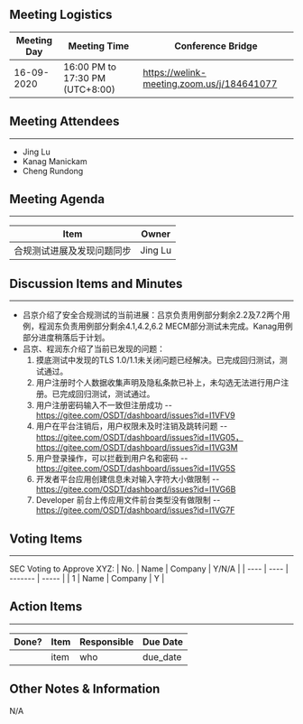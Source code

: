 ## Meeting Logistics

| Meeting Day | Meeting Time                    | Conference Bridge                          |
| ----------- | ------------------------------- | ------------------------------------------ |
| 16-09-2020  | 16:00 PM to 17:30 PM (UTC+8:00) | https://welink-meeting.zoom.us/j/184641077 |

## Meeting Attendees
** **
- Jing Lu
- Kanag Manickam
- Cheng Rundong



## Meeting Agenda

** **
| Item                               | Owner  |
| ---------------------------------- | ------ |
| 合规测试进展及发现问题同步     | Jing Lu |


## Discussion Items and Minutes

** **
- 吕京介绍了安全合规测试的当前进展：吕京负责用例部分剩余2.2及7.2两个用例，程润东负责用例部分剩余4.1,4.2,6.2 MECM部分测试未完成。Kanag用例部分进度稍落后于计划。
- 吕京、程润东介绍了当前已发现的问题：
  1. 摸底测试中发现的TLS 1.0/1.1未关闭问题已经解决。已完成回归测试，测试通过。
  2. 用户注册时个人数据收集声明及隐私条款已补上，未勾选无法进行用户注册。已完成回归测试，测试通过。
  3. 用户注册密码输入不一致但注册成功 -- https://gitee.com/OSDT/dashboard/issues?id=I1VFV9
  4. 用户在平台注销后，用户权限未及时注销及跳转问题 -- https://gitee.com/OSDT/dashboard/issues?id=I1VG05， https://gitee.com/OSDT/dashboard/issues?id=I1VG3M
  5. 用户登录操作，可以拦截到用户名和密码 -- https://gitee.com/OSDT/dashboard/issues?id=I1VG5S
  6. 开发者平台应用创建信息未对输入字符大小做限制 -- https://gitee.com/OSDT/dashboard/issues?id=I1VG6B
  7. Developer 前台上传应用文件前台类型没有做限制 --  https://gitee.com/OSDT/dashboard/issues?id=I1VG7F

## Voting Items

** **
SEC Voting to Approve XYZ:
| No.  | Name | Company | Y/N/A |
| ---- | ---- | ------- | ----- |
| 1    | Name | Company | Y     |

## Action Items
** **
| Done? | Item | Responsible | Due Date |
| ----- | ---- | ----------- | -------- |
|       | item | who         | due_date |

## Other Notes & Information
N/A